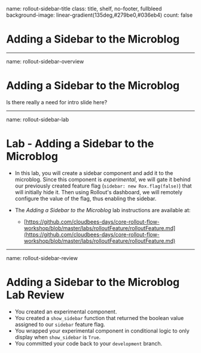 name: rollout-sidebar-title
class: title, shelf, no-footer, fullbleed
background-image: linear-gradient(135deg,#279be0,#036eb4)
count: false

# Adding a Sidebar to the Microblog

---
name: rollout-sidebar-overview
# Adding a Sidebar to the Microblog

Is there really a need for intro slide here?

---
name: rollout-sidebar-lab
# Lab - Adding a Sidebar to the Microblog

* In this lab, you will create a sidebar component and add it to the microblog. Since this component is *experimental*, we will gate it behind our previously created feature flag (`sidebar: new Rox.flag(false)`) that will initially hide it. Then using Rollout's dashboard, we will remotely configure the value of the flag, thus enabling the sidebar.

* The *Adding a Sidebar to the Microblog* lab instructions are available at:
  * [https://github.com/cloudbees-days/core-rollout-flow-workshop/blob/master/labs/rolloutFeature/rolloutFeature.md](https://github.com/cloudbees-days/core-rollout-flow-workshop/blob/master/labs/rolloutFeature/rolloutFeature.md)

---
name: rollout-sidebar-review
# Adding a Sidebar to the Microblog Lab Review

* You created an experimental component.
* You created a `show_sidebar` function that returned the boolean value assigned to our `sidebar` feature flag.
* You wrapped your experimental component in conditional logic to only display when `show_sidebar` is `True`.
* You committed your code back to your `development` branch.

